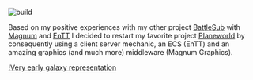 ![build](https://github.com/planeworld/pwng-client/actions/workflows/ci.yml/badge.svg)

Based on my positive experiences with my other project [BattleSub](https://github.com/bfeldpw/battlesub) with [Magnum](https://github.com/mosra/magnum) and [EnTT](https://github.com/skypjack/entt) I decided to restart my favorite project [Planeworld](https://github.com/planeworld/planeworld) by consequently using a client server mechanic, an ECS (EnTT) and an amazing graphics (and much more) middleware (Magnum Graphics).

[!Very early galaxy representation](screenshots/Screenshot_20210407_201720.png?raw=true)

